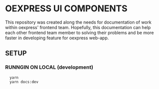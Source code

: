 # OEXPRESS UI COMPONENTS
This repository was created along the needs for documentation of work within oexpress' frontend team. Hopefully, this documentation can help each other frontend team member to solving their problems and be more faster in developing feature for oexpress web-app.

## SETUP

### RUNNGIN ON LOCAL (development)
```script
  yarn
  yarn docs:dev
```


